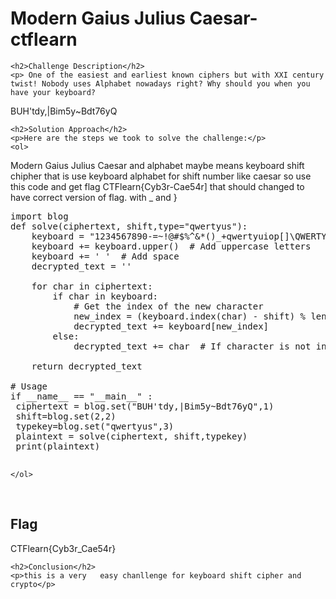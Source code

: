 
<!DOCTYPE html>
<html>

<body>
    <h1>Modern Gaius Julius Caesar- ctflearn</h1>

    <h2>Challenge Description</h2>
    <p> One of the easiest and earliest known ciphers but with XXI century twist! Nobody uses Alphabet nowadays right? Why should you when you have your keyboard?

BUH'tdy,|Bim5y~Bdt76yQ
 
</p>
 
    <h2>Solution Approach</h2>
    <p>Here are the steps we took to solve the challenge:</p>
    <ol>
Modern Gaius Julius Caesar  and alphabet maybe means keyboard shift chipher that is use keyboard alphabet for shift number 
like caesar so use this code and get flag  CTFlearn{Cyb3r-Cae54r]
that should changed to have correct version of flag.
with _ and }
<pre>
import blog
def solve(ciphertext, shift,type="qwertyus"):
    keyboard = "1234567890-=~!@#$%^&*()_+qwertyuiop[]\QWERTYUIOP{}|asdfghjkl;'ASDFGHJKL:\"zxcvbnm,./ZXCVBNM<>?"
    keyboard += keyboard.upper()  # Add uppercase letters
    keyboard += ' '  # Add space
    decrypted_text = ''

    for char in ciphertext:
        if char in keyboard:
            # Get the index of the new character
            new_index = (keyboard.index(char) - shift) % len(keyboard)
            decrypted_text += keyboard[new_index]
        else:
            decrypted_text += char  # If character is not in the keyboard, just append it

    return decrypted_text

# Usage
if __name__ == "__main__" :
 ciphertext = blog.set("BUH'tdy,|Bim5y~Bdt76yQ",1)
 shift=blog.set(2,2)
 typekey=blog.set("qwertyus",3)
 plaintext = solve(ciphertext, shift,typekey)
 print(plaintext)

</pre>
       
    
    </ol>
<br>
    <h2>Flag</h2>
    <p class="flag">CTFlearn{Cyb3r_Cae54r}
</p>

    <h2>Conclusion</h2>
    <p>this is a very   easy chanllenge for keyboard shift cipher and crypto</p>
</body>
</html>

